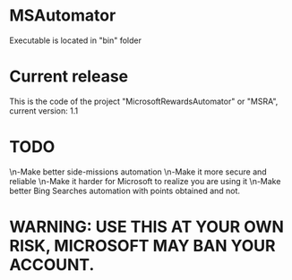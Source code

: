 # MSAutomator
Executable is located in "bin" folder

# Current release
This is the code of the project "MicrosoftRewardsAutomator" or "MSRA", current version: 1.1

# TODO
\n-Make better side-missions automation
\n-Make it more secure and reliable
\n-Make it harder for Microsoft to realize you are using it
\n-Make better Bing Searches automation with points obtained and not.


# WARNING: USE THIS AT YOUR OWN RISK, MICROSOFT MAY BAN YOUR ACCOUNT.
